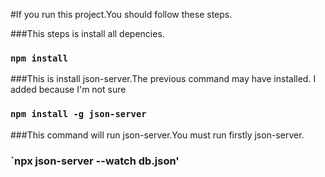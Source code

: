 #If you run this project.You should follow these steps.


###This steps is install all depencies.

### `npm install`

###This is install json-server.The previous command may have installed. I added because I'm not sure

### `npm install -g json-server`



###This command will run json-server.You must run firstly json-server.

### `npx json-server --watch db.json'



